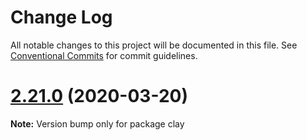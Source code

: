 # Change Log

All notable changes to this project will be documented in this file.
See [Conventional Commits](https://conventionalcommits.org) for commit guidelines.

# [2.21.0](https://github.com/liferay/clay/tree/master/packages/clay/compare/v2.20.2...v2.21.0) (2020-03-20)

**Note:** Version bump only for package clay
